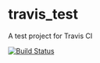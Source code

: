 # travis_test
A test project for Travis CI

[![Build Status](https://travis-ci.org/stevemkroll/travis_test.png?branch=master)](https://travis-ci.org/stevemkroll/travis_test)
